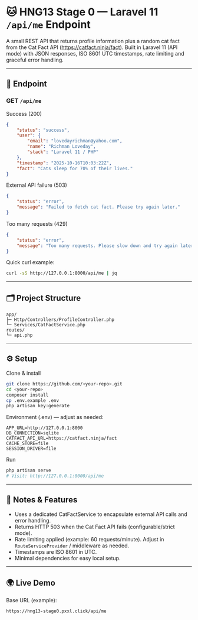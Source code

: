 # 🐱 HNG13 Stage 0 — Laravel 11 `/api/me` Endpoint

A small REST API that returns profile information plus a random cat fact from the Cat Fact API (https://catfact.ninja/fact). Built in Laravel 11 (API mode) with JSON responses, ISO 8601 UTC timestamps, rate limiting and graceful error handling.

---

## 🚀 Endpoint

### GET `/api/me`

Success (200)
```json
{
    "status": "success",
    "user": {
        "email": "lovedayrichman@yahoo.com",
        "name": "Richman Loveday",
        "stack": "Laravel 11 / PHP"
    },
    "timestamp": "2025-10-16T10:03:22Z",
    "fact": "Cats sleep for 70% of their lives."
}
```

External API failure (503)
```json
{
    "status": "error",
    "message": "Failed to fetch cat fact. Please try again later."
}
```

Too many requests (429)
```json
{
    "status": "error",
    "message": "Too many requests. Please slow down and try again later."
}
```

Quick curl example:
```bash
curl -sS http://127.0.0.1:8000/api/me | jq
```

---

## 🗂️ Project Structure
```
app/
├─ Http/Controllers/ProfileController.php
└─ Services/CatFactService.php
routes/
└─ api.php
```

---

## ⚙️ Setup

Clone & install
```bash
git clone https://github.com/<your-repo>.git
cd <your-repo>
composer install
cp .env.example .env
php artisan key:generate
```

Environment (.env) — adjust as needed:
```
APP_URL=http://127.0.0.1:8000
DB_CONNECTION=sqlite
CATFACT_API_URL=https://catfact.ninja/fact
CACHE_STORE=file
SESSION_DRIVER=file
```

Run
```bash
php artisan serve
# Visit: http://127.0.0.1:8000/api/me
```

---

## 🧠 Notes & Features

- Uses a dedicated CatFactService to encapsulate external API calls and error handling.
- Returns HTTP 503 when the Cat Fact API fails (configurable/strict mode).
- Rate limiting applied (example: 60 requests/minute). Adjust in `RouteServiceProvider` / middleware as needed.
- Timestamps are ISO 8601 in UTC.
- Minimal dependencies for easy local setup.

---

## 🌍 Live Demo
Base URL (example):
```
https://hng13-stage0.pxxl.click/api/me
```
